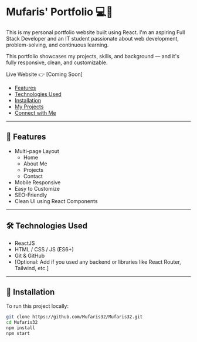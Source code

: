 # Mufaris' Portfolio 💻🚀

This is my personal portfolio website built using React. I'm an aspiring Full Stack Developer and an IT student passionate about web development, problem-solving, and continuous learning.

This portfolio showcases my projects, skills, and background — and it's fully responsive, clean, and customizable.

Live Website 👉 [Coming Soon]

- [Features](#features)
- [Technologies Used](#technologies-used)
- [Installation](#installation)
- [My Projects](#my-projects)
- [Connect with Me](#connect-with-me)

---

## 📌 Features

- Multi-page Layout
  - Home
  - About Me
  - Projects
  - Contact
- Mobile Responsive
- Easy to Customize
- SEO-Friendly
- Clean UI using React Components

---

## 🛠 Technologies Used

- ReactJS
- HTML / CSS / JS (ES6+)
- Git & GitHub
- [Optional: Add if you used any backend or libraries like React Router, Tailwind, etc.]

---

## 🚀 Installation

To run this project locally:

```bash
git clone https://github.com/Mufaris32/Mufaris32.git
cd Mufaris32
npm install
npm start
